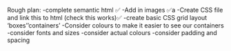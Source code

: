 Rough plan:
    -complete semantic html ✅
    -Add in images ✅a
    -Create CSS file and link this to html (check this works)✅
    -create basic CSS grid layout ‘boxes’’containers’
    -Consider colours to make it easier to see our containers
    -consider fonts and sizes
    -consider actual colours
    -consider padding and spacing